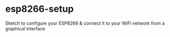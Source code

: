 # esp8266-setup
Sketch to configure your ESP8266 &amp; connect it to your WiFi network from a graphical interface
